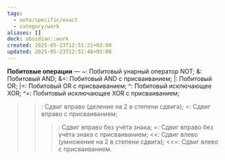 ```yaml
---
tags:
  - note/specific/exact
  - category/work
aliases: []
deck: obsidian::work
created: 2025-05-23T12:51:21+03:00
updated: 2025-05-23T12:51:48+03:00
---
```


**Побитовые операции**
—
~: Побитовый унарный оператор NOT;
&: Побитовый AND;
&=: Побитовый AND с присваиванием;
|: Побитовый OR;
|=: Побитовый OR с присваиванием;
^: Побитовый исключающее XOR;
^=: Побитовый исключающее XOR с присваиванием;
> > : Сдвиг вправо (деление на 2 в степени сдвига);
> > =: Сдвиг вправо с присваиванием;
> > > : Сдвиг вправо без учёта знака;
> > > =: Сдвиг вправо без учёта знака с присваиванием;
<<: Сдвиг влево (умножение на 2 в степени сдвига);
<<=: Сдвиг влево с присваиванием.

